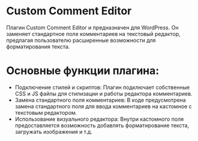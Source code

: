 # Custom Comment Editor
Плагин Custom Comment Editor и предназначен для WordPress. Он заменяет стандартное поле комментариев на текстовый редактор, предлагая пользователю расширенные возможности для форматирования текста.
# Основные функции плагина:
- Подключение стилей и скриптов: Плагин подключает собственные CSS и JS файлы для стилизации и работы редактора комментариев.
- Замена стандартного поля комментариев: В коде предусмотрена замена стандартного поля для ввода комментариев на кастомное с текстовым редактором.
- Использование визуального редактора: Внутри кастомного поля предоставляется возможность добавлять форматирование текста, загружать изображения и т.д.
